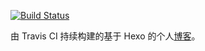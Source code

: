 [![Build Status](https://travis-ci.org/ANDEMEN/andemen.github.io.svg?branch=raw)](https://travis-ci.org/ANDEMEN/andemen.github.io)

由 Travis CI 持续构建的基于 Hexo 的个人[博客](http://blog.wudibaozha.cn)。
